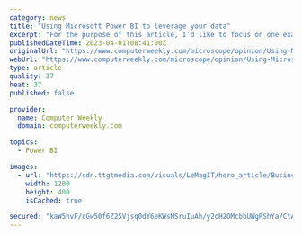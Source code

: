 ```yaml
---
category: news
title: "Using Microsoft Power BI to leverage your data"
excerpt: "For the purpose of this article, I’d like to focus on one example, Power BI (which stands for ‘business intelligence’), however, there are four products in total under the Microsoft Power Platform: Power BI is a cloud-based business analytics solution."
publishedDateTime: 2023-04-01T08:41:00Z
originalUrl: "https://www.computerweekly.com/microscope/opinion/Using-Microsoft-Power-BI-to-leverage-your-data"
webUrl: "https://www.computerweekly.com/microscope/opinion/Using-Microsoft-Power-BI-to-leverage-your-data"
type: article
quality: 37
heat: 37
published: false

provider:
  name: Computer Weekly
  domain: computerweekly.com

topics:
  - Power BI

images:
  - url: "https://cdn.ttgtmedia.com/visuals/LeMagIT/hero_article/Business-Intelligence-BI-Fotolia.jpg"
    width: 1200
    height: 400
    isCached: true

secured: "kaW5hvF/cGw50f6Z25Vjsq0dY6eKWsMSruIuAh/y2oH2OMcbbUWgRShYa/CtAEi+T8AnqsQyJRbXlKuz6aNV9RYPGVy5lgCpooyp1E0T78uamcrw7kMavyzNtexiGH5XBtYX9i59O5db24Xmb2RmxlvioQGXPOymC//feXlpnKaXZQzituZPJkYmQuu31RIbkFoZfsarDRHgF4QIY9T7Y6/7PF9q76PnaykiSLZkO59SepwGzzubltTa1mvF2z29ygneFgqjVth5Lrgyu0jvDfI/+iK5notviTKltF7VfNn3zL1L0bniWZQzonAvXD9P4nwvddLeZ7A49gMYRG96jAt6a1W33/dUwf1P2ZhUmLg=;KQPt0VROEW65649XK6sn0A=="
---
```


